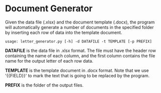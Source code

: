 # Document Generator

Given the data file (.xlsx) and the document template (.docx), the program will automatically generate a number of documents in the specified folder by inserting each row of data into the template document.

```
usage: letter_generator.py [-h] -d DATAFILE -t TEMPLATE [-p PREFIX]
```
**DATAFILE** is the data file in .xlsx format. The file must have the header row containing the name of each column, and the first column contains the file name for the output letter of each row data.

**TEMPLATE** is the template document in .docx format. Note that we use '{{FIELD}}' to mark the text that is going to be replaced by the program.

**PREFIX** is the folder of the output files.
